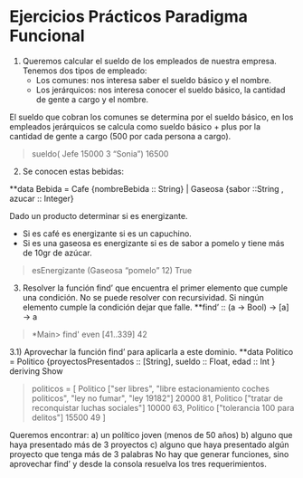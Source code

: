 
# Ejercicios Prácticos Paradigma Funcional

1) Queremos calcular el sueldo de los empleados de nuestra empresa. Tenemos dos tipos de empleado:
   - Los comunes: nos interesa saber el sueldo básico y el nombre.
   - Los jerárquicos: nos interesa conocer el sueldo básico, la cantidad de gente a cargo y el nombre.
 
El sueldo que cobran los comunes se determina por el sueldo básico, en los empleados  jerárquicos se calcula como sueldo básico + plus por la cantidad de gente a cargo (500 por cada persona a cargo).
 	
> sueldo( Jefe 15000 3 “Sonia”)
16500

2) Se conocen estas bebidas:

**data Bebida = Cafe {nombreBebida :: String} | Gaseosa {sabor ::String , azucar :: Integer}

Dado un producto determinar si es energizante.
   - Si es café es energizante si es un capuchino.
   - Si es una gaseosa es energizante si es de sabor a pomelo y tiene más de 10gr de azúcar.
>esEnergizante (Gaseosa “pomelo” 12)
True
 
3) Resolver la función find’ que encuentra el primer elemento que cumple una condición. No se puede resolver con recursividad. Si ningún elemento cumple la condición dejar que falle.
**find’ :: (a -> Bool) -> [a] -> a

> *Main> find' even [41..339]
 42

 3.1) Aprovechar la función find’ para aplicarla a este dominio.
 **data Politico = Politico {proyectosPresentados :: [String], sueldo :: Float, edad :: Int } deriving Show
 
>politicos = [ Politico ["ser libres", "libre estacionamiento coches politicos", "ley no fumar", "ley 19182"] 20000 81, Politico ["tratar de reconquistar luchas sociales"] 10000 63, Politico ["tolerancia 100 para delitos"] 15500 49 ]
 
Queremos encontrar:
a)  un político joven (menos de 50 años)
b)  alguno que haya presentado más de 3 proyectos
c) alguno que haya presentado algún proyecto que tenga más de 3 palabras
No hay que generar funciones, sino aprovechar find’ y desde la consola resuelva los tres requerimientos.

